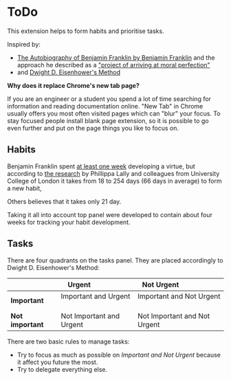 # ToDo

This extension helps to form habits and prioritise tasks.

Inspired by: 
* [The Autobiography of Benjamin Franklin by Benjamin Franklin](http://www.gutenberg.org/ebooks/148) and the approach he described as a ["project of arriving at moral perfection"](http://www.gutenberg.org/files/148/148-h/148-h.htm#Page_82)
* and [Dwight D. Eisenhower's Method](https://en.wikipedia.org/wiki/Time_management#The_Eisenhower_Method)

**Why does it replace Chrome's new tab page?**

If you are an engineer or a student you spend a lot of time searching for information and reading documentation online. "New Tab" in Chrome usually offers you most often visited pages which can "blur" your focus. To stay focused people install blank page extension, so it is possible to go even further and put on the page things you like to focus on.


## Habits

Benjamin Franklin spent [at least one week](http://www.gutenberg.org/files/148/148-h/148-h.htm#Page_86) developing a virtue, but according to [the research](https://onlinelibrary.wiley.com/doi/abs/10.1002/ejsp.674) by Phillippa Lally and colleagues from University College of London it takes from 18 to 254 days (66 days in average) to form a new habit, 

Others believes that it takes only 21 day.

Taking it all into account top panel were developed to contain about four weeks for tracking your habit development.


## Tasks

There are four quadrants on the tasks panel. They are placed accordingly to Dwight D. Eisenhower's Method:

|                   | Urgent                   | Not Urgent                    |
|-------------------|--------------------------|-------------------------------|
| **Important**     | Important and Urgent     | Important and Not Urgent      |
| **Not important** | Not Important and Urgent | Not Important and Not Urgent  |

There are two basic rules to manage tasks:

* Try to focus as much as possible on *Important and Not Urgent* because it affect you future the most.
* Try to delegate everything else.
